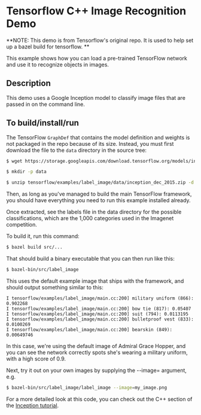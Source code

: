 # Tensorflow C++ Image Recognition Demo

**NOTE: This demo is from Tensorflow's original repo. It is used to help set up a bazel build for tensorflow. **

This example shows how you can load a pre-trained TensorFlow network and use it
to recognize objects in images.

## Description

This demo uses a Google Inception model to classify image files that are passed
in on the command line.

## To build/install/run

The TensorFlow `GraphDef` that contains the model definition and weights
is not packaged in the repo because of its size. Instead, you must
first download the file to the `data` directory in the source tree:

```bash
$ wget https://storage.googleapis.com/download.tensorflow.org/models/inception_dec_2015.zip -O data/inception_dec_2015.zip

$ mkdir -p data

$ unzip tensorflow/examples/label_image/data/inception_dec_2015.zip -d data/
```

Then, as long as you've managed to build the main TensorFlow framework, you
should have everything you need to run this example installed already.

Once extracted, see the labels file in the data directory for the possible
classifications, which are the 1,000 categories used in the Imagenet
competition.

To build it, run this command:

```bash
$ bazel build src/...
```

That should build a binary executable that you can then run like this:

```bash
$ bazel-bin/src/label_image
```

This uses the default example image that ships with the framework, and should
output something similar to this:

```
I tensorflow/examples/label_image/main.cc:200] military uniform (866): 0.902268
I tensorflow/examples/label_image/main.cc:200] bow tie (817): 0.05407
I tensorflow/examples/label_image/main.cc:200] suit (794): 0.0113195
I tensorflow/examples/label_image/main.cc:200] bulletproof vest (833): 0.0100269
I tensorflow/examples/label_image/main.cc:200] bearskin (849): 0.00649746
```
In this case, we're using the default image of Admiral Grace Hopper, and you can
see the network correctly spots she's wearing a military uniform, with a high
score of 0.9.

Next, try it out on your own images by supplying the --image= argument, e.g.

```bash
$ bazel-bin/src/label_image/label_image --image=my_image.png
```

For a more detailed look at this code, you can check out the C++ section of the
[Inception tutorial](https://tensorflow.org/tutorials/image_recognition/).
